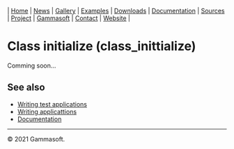 | [Home](home.md) | [News](news.md) | [Gallery](gallery.md) | [Examples](examples.md) | [Downloads](downloads.md) | [Documentation](documentation.md) | [Sources](https://github.com/gammasoft71/xtd) | [Project](https://sourceforge.net/projects/xtdpro/) | [Gammasoft](gammasoft.md)  | [Contact](contact.md) | [Website](https://gammasoft71.wixsite.com/xtdpro) |

# Class initialize (class_inittialize)

Comming soon...

## See also

* [Writing test applications](writing_test_applications.md)
* [Writing applicattions](writing_applications.md)
* [Documentation](documentation.md)

______________________________________________________________________________________________

© 2021 Gammasoft.

